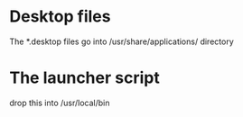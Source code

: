 
# Desktop files
The *.desktop files go into /usr/share/applications/ directory

# The launcher script
drop this into /usr/local/bin

